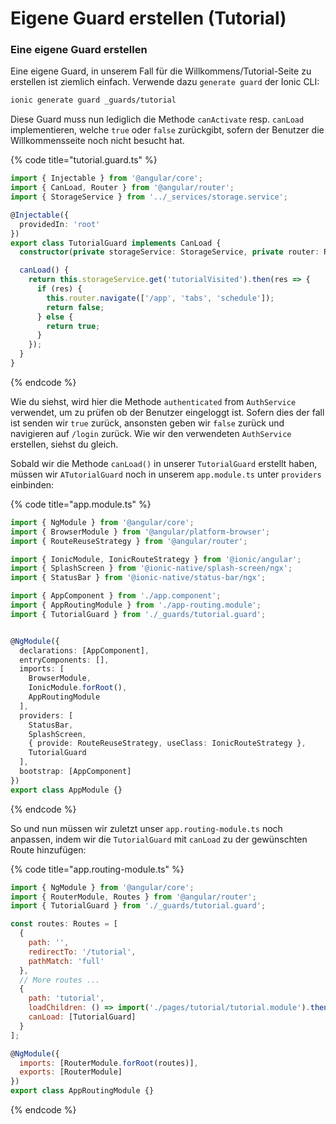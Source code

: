 # Eigene Guard erstellen (Tutorial)

### Eine eigene Guard erstellen

Eine eigene Guard, in unserem Fall für die Willkommens/Tutorial-Seite zu erstellen ist ziemlich einfach. Verwende dazu `generate guard` der Ionic CLI:

```bash
ionic generate guard _guards/tutorial
```

Diese Guard muss nun lediglich die Methode `canActivate` resp. `canLoad` implementieren, welche `true` oder `false` zurückgibt, sofern der Benutzer die Willkommensseite noch nicht besucht hat.

{% code title="tutorial.guard.ts" %}
```typescript
import { Injectable } from '@angular/core';
import { CanLoad, Router } from '@angular/router';
import { StorageService } from '../_services/storage.service';

@Injectable({
  providedIn: 'root'
})
export class TutorialGuard implements CanLoad {
  constructor(private storageService: StorageService, private router: Router) {}

  canLoad() {
    return this.storageService.get('tutorialVisited').then(res => {
      if (res) {
        this.router.navigate(['/app', 'tabs', 'schedule']);
        return false;
      } else {
        return true;
      }
    });
  }
}
```
{% endcode %}

Wie du siehst, wird hier die Methode `authenticated` from `AuthService` verwendet, um zu prüfen ob der Benutzer eingeloggt ist. Sofern dies der fall ist senden wir `true` zurück, ansonsten geben wir `false` zurück und navigieren auf `/login` zurück. Wie wir den verwendeten `AuthService` erstellen, siehst du gleich.

Sobald wir die Methode `canLoad()` in unserer `TutorialGuard` erstellt haben, müssen wir `ATutorialGuard` noch in unserem `app.module.ts` unter `providers` einbinden:

{% code title="app.module.ts" %}
```typescript
import { NgModule } from '@angular/core';
import { BrowserModule } from '@angular/platform-browser';
import { RouteReuseStrategy } from '@angular/router';

import { IonicModule, IonicRouteStrategy } from '@ionic/angular';
import { SplashScreen } from '@ionic-native/splash-screen/ngx';
import { StatusBar } from '@ionic-native/status-bar/ngx';

import { AppComponent } from './app.component';
import { AppRoutingModule } from './app-routing.module';
import { TutorialGuard } from './_guards/tutorial.guard';


@NgModule({
  declarations: [AppComponent],
  entryComponents: [],
  imports: [
    BrowserModule,
    IonicModule.forRoot(),
    AppRoutingModule
  ],
  providers: [
    StatusBar,
    SplashScreen,
    { provide: RouteReuseStrategy, useClass: IonicRouteStrategy },
    TutorialGuard
  ],
  bootstrap: [AppComponent]
})
export class AppModule {}
```
{% endcode %}

So und nun müssen wir zuletzt unser `app.routing-module.ts` noch anpassen, indem wir die `TutorialGuard` mit `canLoad` zu der gewünschten Route hinzufügen:&#x20;

{% code title="app.routing-module.ts" %}
```javascript
import { NgModule } from '@angular/core';
import { RouterModule, Routes } from '@angular/router';
import { TutorialGuard } from './_guards/tutorial.guard';

const routes: Routes = [
  {
    path: '',
    redirectTo: '/tutorial',
    pathMatch: 'full'
  },
  // More routes ... 
  {
    path: 'tutorial',
    loadChildren: () => import('./pages/tutorial/tutorial.module').then(m => m.TutorialModule),
    canLoad: [TutorialGuard]
  }
];

@NgModule({
  imports: [RouterModule.forRoot(routes)],
  exports: [RouterModule]
})
export class AppRoutingModule {}
```
{% endcode %}



